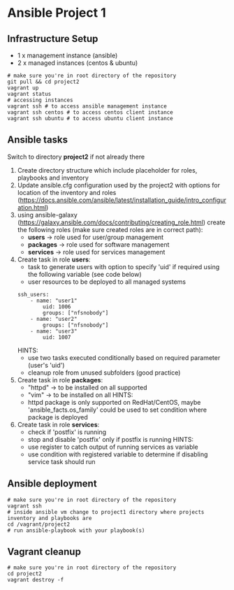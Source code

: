 Ansible Project 1
==================

Infrastructure Setup
--------------------
- 1 x management instance (ansible)
- 2 x managed instances (centos & ubuntu)

```shell
# make sure you're in root directory of the repository
git pull && cd project2
vagrant up
vagrant status
# accessing instances
vagrant ssh # to access ansible management instance
vagrant ssh centos # to access centos client instance
vagrant ssh ubuntu # to access ubuntu client instance
```

Ansible tasks
--------------
Switch to directory **project2** if not already there
1. Create directory structure which include placeholder for roles, playbooks and inventory
2. Update ansible.cfg configuration used by the project2 with options for location of the inventory and roles (https://docs.ansible.com/ansible/latest/installation_guide/intro_configuration.html)
3. using ansible-galaxy (https://galaxy.ansible.com/docs/contributing/creating_role.html) create the following roles (make sure created roles are in correct path):
	- **users** -> role used for user/group management
	- **packages** -> role used for software management
	- **services** -> role used for services management
4. Create task in role **users**:
	- task to generate users with option to specify 'uid' if required using the following variable (see code below)
	- user resources to be deployed to all managed  systems
	```shell
	ssh_users:
		- name: "user1"
			uid: 1006
			groups: ["nfsnobody"]
		- name: "user2"
			groups: ["nfsnobody"]
		- name: "user3"
			uid: 1007
	```
	HINTS:
	- use two tasks executed conditionally based on required parameter (user's 'uid')
	- cleanup role from unused subfolders (good practice)
5. Create task in role **packages**:
	- "httpd" -> to be installed on all supported
	- "vim" -> to be installed on all
	HINTS:
	- httpd package is only supported on RedHat/CentOS, maybe 'ansible_facts.os_family' could be used to set condition where package is deployed
6. Create task in role **services**:
	- check if 'postfix' is running
	- stop and disable 'postfix' only if postfix is running
	HINTS:
	- use register to catch output of running services as variable
	- use condition with registered variable to determine if disabling service task should run

Ansible deployment
------------------
```shell
# make sure you're in root directory of the repository
vagrant ssh
# inside ansible vm change to project1 directory where projects inventory and playbooks are
cd /vagrant/project2
# run ansible-playbook with your playbook(s)
```

Vagrant cleanup
----------------
```shell
# make sure you're in root directory of the repository
cd project2
vagrant destroy -f
```
